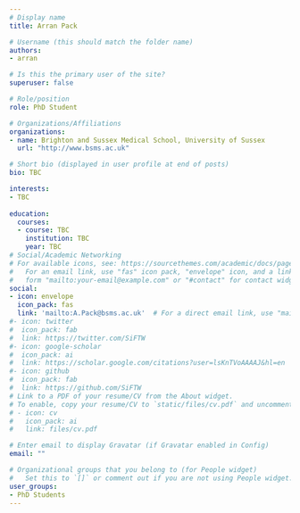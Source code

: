 ```yaml
---
# Display name
title: Arran Pack

# Username (this should match the folder name)
authors:
- arran

# Is this the primary user of the site?
superuser: false

# Role/position
role: PhD Student

# Organizations/Affiliations
organizations:
- name: Brighton and Sussex Medical School, University of Sussex
  url: "http://www.bsms.ac.uk"

# Short bio (displayed in user profile at end of posts)
bio: TBC

interests:
- TBC
 
education:
  courses:
  - course: TBC
    institution: TBC
    year: TBC
# Social/Academic Networking
# For available icons, see: https://sourcethemes.com/academic/docs/page-builder/#icons
#   For an email link, use "fas" icon pack, "envelope" icon, and a link in the
#   form "mailto:your-email@example.com" or "#contact" for contact widget.
social:
- icon: envelope
  icon_pack: fas
  link: 'mailto:A.Pack@bsms.ac.uk'  # For a direct email link, use "mailto:".
#- icon: twitter
#  icon_pack: fab
#  link: https://twitter.com/SiFTW
#- icon: google-scholar
#  icon_pack: ai
#  link: https://scholar.google.com/citations?user=lsKnTVoAAAAJ&hl=en
#- icon: github
#  icon_pack: fab
#  link: https://github.com/SiFTW
# Link to a PDF of your resume/CV from the About widget.
# To enable, copy your resume/CV to `static/files/cv.pdf` and uncomment the lines below.
# - icon: cv
#   icon_pack: ai
#   link: files/cv.pdf

# Enter email to display Gravatar (if Gravatar enabled in Config)
email: ""

# Organizational groups that you belong to (for People widget)
#   Set this to `[]` or comment out if you are not using People widget.
user_groups:
- PhD Students
---
```

 
